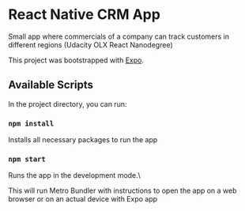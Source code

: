 # React Native CRM App

Small app where commercials of a company can track customers in different regions (Udacity OLX React Nanodegree)

This project was bootstrapped with [Expo](https://expo.dev/).

## Available Scripts

In the project directory, you can run:

### `npm install`

Installs all necessary packages to run the app

### `npm start`

Runs the app in the development mode.\

This will run Metro Bundler with instructions to open the app on a web browser or on an actual device with Expo app